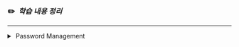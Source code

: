### ✏️ &nbsp;_학습 내용 정리_
___
<details>

<summary >&nbsp;Password Management </summary>

### Pwd Management

<img src="./images/pwd02.png" alt="Spring Security Diagram" width="400">

- **Encoding and Decoding**
    - 데이터를 한 형식에서 다른 형식으로 변환하는 과정
    - 기밀이 포함되지 않기 때문에 디코딩을 하면 쉽게 탈취 가능 즉, 일반적으로 사용하지 않음
    - ex ) ASCII, BASE64 등
- **Encryption**
    - 비밀 키를 제공해 데이터를 암호화 한다.
    - 암호화 된 비밀번호는 복호화 과정을 거쳐 원래의 비밀번호를 알 수 있다.
    - 암호화 알고리즘과 비밀키는 주로 백엔드 애플리케이션 내부에 기밀 데이터로 관리 된다.
- **Hashing**
    - **Hashing과 Spring Security**:
        - 해싱은 비밀번호를 보호하기 위한 중요한 기법.
        - 예: `BCryptPasswordEncoder`, `Argon2PasswordEncoder`, `PBKDF2PasswordEncoder` 등.
    - **생산 환경에서의 권장 사항**:
        - 비밀번호는 절대 원문으로 저장되지 않으며, 항상 해싱된 값으로 저장.
        - 데이터베이스 유출 시에도 해싱된 값만 공개되므로 원본 비밀번호를 보호할 수 있다.


### Password Validation Process
<img src="./images/pwd01.png" alt="Spring Security Diagram" width="400">

1. **User Input(사용자 입력)**
    - 사용자가 로그인 폼에 Username(admin)과 Password(12345)를 입력한다.
   2. **Hashing Algorithm**
       - 사용자가 입력한 비밀번호(12345)에 Salt를 추가한ㄷ.
           - Salt : 고유하고 무작위의 문자열로, 비밀번호의 보안을 강화하기 위해 사용된다.
           - ex) : Salt + 12345 = THV
           - Salt를 추가하면 같은 비밀번호라도 해시 값이 달라지므로, 데이터베이스 유출 시 공격자가 사전 공격으로 비밀번호를 추측하기 어렵게 만든다.
           - 결과적으로, 입력된 비밀번호와 Salt를 결합한 후, Hashing Algorithm을 통해 고유한 HashValue를 생성한다.
   3. **Database(저장된 해시 값 검색)**
       - 데이터베이스에서 사용자의 저장된 해시 값을 검색한다.
           - 저장된 값 : `g22h…bef`
           - 이 값은 사용자가 계정을 생성할 때 비밀번호를 해싱하여 저장한 값이다.
   4. Hash Value Comparison
       - 생성된 Hash Value와 데이터베이스에서 검색된 HashValue를 비교한다.
       - 이 비교과정에서 일치여부를 확인한다.
           - 일치(O) : 로그인 성공
           - 일치(X) : 로그인 실패



### Password Encoder 구현체

- **Password Encoder :**
    - Spring Security에서 제공하는 인터페이스로, 비밀번호를 해싱하거나 검증하기 위해 사용된다. 사용자 비밀번호를 안전하게 관리하기 위한 표준화된 메커니즘을 제공한다.
    - 즉, 해싱 및 검증을 쉽게 구현할 수 있다.
  - **NoOpPasswordEncoder (실사용 추천x)**
      - 해싱, 인코딩, 암호화의 개념이 없으며, 비밀번호를 일반 텍스트로 취급
      - 일반 텍스트로 취급하기 때문에 추천하는 PasswordEncoder가 아니다.
  - **StandardPasswordEncoder (실사용 추천x)**
      - 운영앱에서 추천하지 않음 → 사용중단
      - 레거시(과거 체계) 목적으로 남겨둔 것
  - **Pbkdf2PasswordEncoder (실사용 추천x)**
      - 최근 CPU, GPU의 발전과 더불어 이것은 더 이상 안전하지 않다.
      - 고성능 GPU  기계를 갖고 있다면 손쉽게 해시값에 무차별 대입 공격을 가하고 일반 텍스트 비밀번호를 추측할 수 있다.
  - **BCryptPasswordEncoder**
      - 주기적으로 업데이트가 된다.
      - matches 메소드를 실행하려고 하면 CPU연산을 요청한다. 즉, 밀리초 안에 실행할 수 있는 쉬운 Java코드가 아니다.
      - 인코더에 설정한 작업량 또는 라운드 수에 따라 이 해싱 알고리즘이 사용하는 CPU연산은 더 많아진다.
      - 이 인코더의 도움으로 비밀번호를 해싱했을 때 어떤 해커가 무차별 대입 공격을 하려고하면 해당 미션에 많은 연산 능력을 필요로 한다.
  - **SCryptPasswordEncoder**
      - BCryptPasswordEncoder의 고급 버전
      - BCryptPasswordEncoder의 연산능력과, 상대방의 메모리 일부를 요구한다.
  - **Argon2PasswordEncoder**
      - 최신 해싱 알고리즘
      - BCrypt와 SCypt에서 사용되는 연산 능력, 메모리 요구
      - 다중 스레드를 필요로 한다.

</details>
